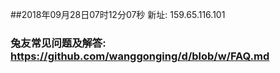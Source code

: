 ##2018年09月28日07时12分07秒 新址: 159.65.116.101
### 兔友常见问题及解答: https://github.com/wanggonging/d/blob/w/FAQ.md
